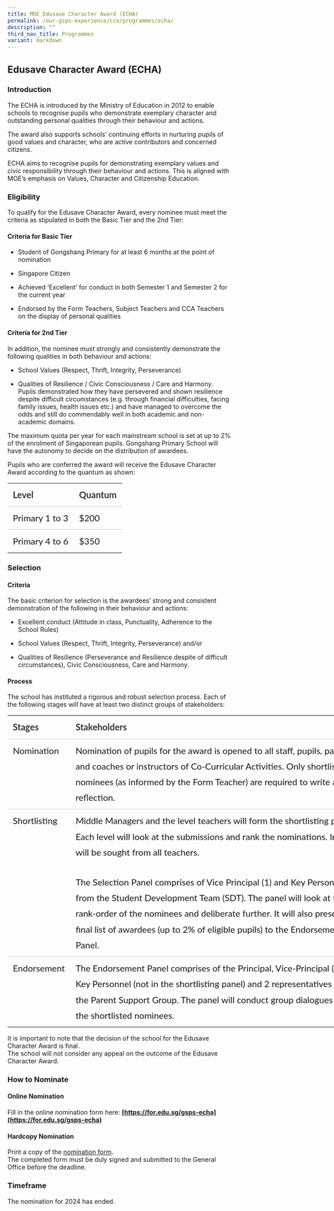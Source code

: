```yaml
---
title: MOE Edusave Character Award (ECHA)
permalink: /our-gsps-experience/cce/programmes/echa/
description: ""
third_nav_title: Programmes
variant: markdown
---
```

Edusave Character Award (ECHA)
------------------------------

### Introduction

The ECHA is introduced by the Ministry of Education in 2012 to enable schools to recognise pupils who demonstrate exemplary character and outstanding personal qualities through their behaviour and actions.

The award also supports schools’ continuing efforts in nurturing pupils of good values and character, who are active contributors and concerned citizens.

ECHA aims to recognise pupils for demonstrating exemplary values and civic responsibility through their behaviour and actions. This is aligned with MOE’s emphasis on Values, Character and Citizenship Education.

### Eligibility

To qualify for the Edusave Character Award, every nominee must meet the criteria as stipulated in both the Basic Tier and the 2nd Tier:

#### Criteria for Basic Tier

*   Student of Gongshang Primary for at least 6 months at the point of nomination
    
*   Singapore Citizen
    
*   Achieved ‘Excellent’ for conduct in both Semester 1 and Semester 2 for the current year
    
*   Endorsed by the Form Teachers, Subject Teachers and CCA Teachers on the display of personal qualities
    

#### Criteria for 2nd Tier

In addition, the nominee must strongly and consistently demonstrate the following qualities in both behaviour and actions:

*   School Values (Respect, Thrift, Integrity, Perseverance)
    
*   Qualities of Resilience / Civic Consciousness / Care and Harmony.  
    Pupils demonstrated how they have persevered and shown resilience despite difficult circumstances (e.g. through financial difficulties, facing family issues, health issues etc.) and have managed to overcome the odds and still do commendably well in both academic and non-academic domains.
    

The maximum quota per year for each mainstream school is set at up to 2% of the enrolment of Singaporean pupils. Gongshang Primary School will have the autonomy to decide on the distribution of awardees.

Pupils who are conferred the award will receive the Edusave Character Award according to the quantum as shown:

<table style="box-sizing: inherit; font-family: Lato, sans-serif; border-collapse: collapse; border-spacing: 0px; width: 802.664px;"><colgroup style="box-sizing: inherit; font-family: Lato, sans-serif;"><col style="box-sizing: inherit; font-family: Lato, sans-serif;"><col style="box-sizing: inherit; font-family: Lato, sans-serif;"></colgroup><tbody style="box-sizing: inherit; font-family: Lato, sans-serif;"><tr style="box-sizing: inherit; font-family: Lato, sans-serif;"><th style="box-sizing: inherit; font-family: Lato, sans-serif; padding: 0.5em 0.75em; text-align: left; vertical-align: top; color: rgb(50, 50, 50); border-style: solid; border-color: rgb(214, 214, 214); border-image: initial; border-width: 0px 0px 1px;" colspan="1" rowspan="1"><p style="box-sizing: inherit; font-family: Lato, sans-serif; margin: 0rem 0px; padding: 0px; font-size: 1.25rem; line-height: 2.2rem;">Level</p></th><th style="box-sizing: inherit; font-family: Lato, sans-serif; padding: 0.5em 0.75em; text-align: left; vertical-align: top; color: rgb(50, 50, 50); border-style: solid; border-color: rgb(214, 214, 214); border-image: initial; border-width: 0px 0px 1px;" colspan="1" rowspan="1"><p style="box-sizing: inherit; font-family: Lato, sans-serif; margin: 0rem 0px; padding: 0px; font-size: 1.25rem; line-height: 2.2rem;">Quantum</p></th></tr><tr style="box-sizing: inherit; font-family: Lato, sans-serif;"><td style="box-sizing: inherit; font-family: Lato, sans-serif; padding: 0.5em 0.75em; text-align: left; vertical-align: top; border-style: solid; border-color: rgb(214, 214, 214); border-image: initial; border-width: 0px 0px 1px;" colspan="1" rowspan="1"><p style="box-sizing: inherit; font-family: Lato, sans-serif; margin: 0rem 0px; padding: 0px; font-size: 1.25rem; line-height: 2.2rem;">Primary 1 to 3</p></td><td style="box-sizing: inherit; font-family: Lato, sans-serif; padding: 0.5em 0.75em; text-align: left; vertical-align: top; border-style: solid; border-color: rgb(214, 214, 214); border-image: initial; border-width: 0px 0px 1px;" colspan="1" rowspan="1"><p style="box-sizing: inherit; font-family: Lato, sans-serif; margin: 0rem 0px; padding: 0px; font-size: 1.25rem; line-height: 2.2rem;">$200</p></td></tr><tr style="box-sizing: inherit; font-family: Lato, sans-serif;"><td style="box-sizing: inherit; font-family: Lato, sans-serif; padding: 0.5em 0.75em; text-align: left; vertical-align: top; border: 0px solid rgb(214, 214, 214);" colspan="1" rowspan="1"><p style="box-sizing: inherit; font-family: Lato, sans-serif; margin: 0rem 0px; padding: 0px; font-size: 1.25rem; line-height: 2.2rem;">Primary 4 to 6</p></td><td style="box-sizing: inherit; font-family: Lato, sans-serif; padding: 0.5em 0.75em; text-align: left; vertical-align: top; border: 0px solid rgb(214, 214, 214);" colspan="1" rowspan="1"><p style="box-sizing: inherit; font-family: Lato, sans-serif; margin: 0rem 0px; padding: 0px; font-size: 1.25rem; line-height: 2.2rem;">$350</p></td></tr></tbody></table>

### Selection

#### Criteria

The basic criterion for selection is the awardees’ strong and consistent demonstration of the following in their behaviour and actions:

*   Excellent conduct (Attitude in class, Punctuality, Adherence to the School Rules)
    
*   School Values (Respect, Thrift, Integrity, Perseverance) and/or
    
*   Qualities of Resilience (Perseverance and Resilience despite of difficult circumstances), Civic Consciousness, Care and Harmony.
    

#### Process

The school has instituted a rigorous and robust selection process. Each of the following stages will have at least two distinct groups of stakeholders:

<table style="box-sizing: inherit; font-family: Lato, sans-serif; border-collapse: collapse; border-spacing: 0px; width: 802.664px;"><colgroup style="box-sizing: inherit; font-family: Lato, sans-serif;"><col style="box-sizing: inherit; font-family: Lato, sans-serif;"><col style="box-sizing: inherit; font-family: Lato, sans-serif;"></colgroup><tbody style="box-sizing: inherit; font-family: Lato, sans-serif;"><tr style="box-sizing: inherit; font-family: Lato, sans-serif;"><th style="box-sizing: inherit; font-family: Lato, sans-serif; padding: 0.5em 0.75em; text-align: left; vertical-align: top; color: rgb(50, 50, 50); border-style: solid; border-color: rgb(214, 214, 214); border-image: initial; border-width: 0px 0px 1px;" colspan="1" rowspan="1"><p style="box-sizing: inherit; font-family: Lato, sans-serif; margin: 0rem 0px; padding: 0px; font-size: 1.25rem; line-height: 2.2rem;">Stages</p></th><th style="box-sizing: inherit; font-family: Lato, sans-serif; padding: 0.5em 0.75em; text-align: left; vertical-align: top; color: rgb(50, 50, 50); border-style: solid; border-color: rgb(214, 214, 214); border-image: initial; border-width: 0px 0px 1px;" colspan="1" rowspan="1"><p style="box-sizing: inherit; font-family: Lato, sans-serif; margin: 0rem 0px; padding: 0px; font-size: 1.25rem; line-height: 2.2rem;">Stakeholders</p></th></tr><tr style="box-sizing: inherit; font-family: Lato, sans-serif;"><td style="box-sizing: inherit; font-family: Lato, sans-serif; padding: 0.5em 0.75em; text-align: left; vertical-align: top; border-style: solid; border-color: rgb(214, 214, 214); border-image: initial; border-width: 0px 0px 1px;" colspan="1" rowspan="1"><p style="box-sizing: inherit; font-family: Lato, sans-serif; margin: 0rem 0px; padding: 0px; font-size: 1.25rem; line-height: 2.2rem;">Nomination</p></td><td style="box-sizing: inherit; font-family: Lato, sans-serif; padding: 0.5em 0.75em; text-align: left; vertical-align: top; border-style: solid; border-color: rgb(214, 214, 214); border-image: initial; border-width: 0px 0px 1px;" colspan="1" rowspan="1"><p style="box-sizing: inherit; font-family: Lato, sans-serif; margin: 0rem 0px; padding: 0px; font-size: 1.25rem; line-height: 2.2rem;">Nomination of pupils for the award is opened to all staff, pupils, parents, and coaches or instructors of Co-Curricular Activities. Only shortlisted nominees (as informed by the Form Teacher) are required to write a short reflection.</p></td></tr><tr style="box-sizing: inherit; font-family: Lato, sans-serif;"><td style="box-sizing: inherit; font-family: Lato, sans-serif; padding: 0.5em 0.75em; text-align: left; vertical-align: top; border-style: solid; border-color: rgb(214, 214, 214); border-image: initial; border-width: 0px 0px 1px;" colspan="1" rowspan="1"><p style="box-sizing: inherit; font-family: Lato, sans-serif; margin: 0rem 0px; padding: 0px; font-size: 1.25rem; line-height: 2.2rem;">Shortlisting</p></td><td style="box-sizing: inherit; font-family: Lato, sans-serif; padding: 0.5em 0.75em; text-align: left; vertical-align: top; border-style: solid; border-color: rgb(214, 214, 214); border-image: initial; border-width: 0px 0px 1px;" colspan="1" rowspan="1"><p style="box-sizing: inherit; font-family: Lato, sans-serif; margin: 0rem 0px 1em; padding: 0px; font-size: 1.25rem; line-height: 2.2rem;">Middle Managers and the level teachers will form the shortlisting panel. Each level will look at the submissions and rank the nominations. Inputs will be sought from all teachers.</p><p style="box-sizing: inherit; font-family: Lato, sans-serif; margin: 2rem 0px 0rem; padding: 0px; font-size: 1.25rem; line-height: 2.2rem;">The Selection Panel comprises of Vice Principal (1) and Key Personnels from the Student Development Team (SDT). The panel will look at the rank-order of the nominees and deliberate further. It will also present the final list of awardees (up to 2% of eligible pupils) to the Endorsement Panel.</p></td></tr><tr style="box-sizing: inherit; font-family: Lato, sans-serif;"><td style="box-sizing: inherit; font-family: Lato, sans-serif; padding: 0.5em 0.75em; text-align: left; vertical-align: top; border: 0px solid rgb(214, 214, 214);" colspan="1" rowspan="1"><p style="box-sizing: inherit; font-family: Lato, sans-serif; margin: 0rem 0px; padding: 0px; font-size: 1.25rem; line-height: 2.2rem;">Endorsement</p></td><td style="box-sizing: inherit; font-family: Lato, sans-serif; padding: 0.5em 0.75em; text-align: left; vertical-align: top; border: 0px solid rgb(214, 214, 214);" colspan="1" rowspan="1"><p style="box-sizing: inherit; font-family: Lato, sans-serif; margin: 0rem 0px; padding: 0px; font-size: 1.25rem; line-height: 2.2rem;">The Endorsement Panel comprises of the Principal, Vice-Principal (2), 1 Key Personnel (not in the shortlisting panel) and 2 representatives from the Parent Support Group. The panel will conduct group dialogues with the shortlisted nominees.</p></td></tr></tbody></table>

It is important to note that the decision of the school for the Edusave Character Award is final.  
The school will not consider any appeal on the outcome of the Edusave Character Award.

### How to Nominate

#### Online Nomination

Fill in the online nomination form here:&nbsp;**[https://for.edu.sg/gsps-echa](https://for.edu.sg/gsps-echa)**

#### Hardcopy Nomination

Print a copy of the&nbsp;[nomination form](https://www.gongshangpri.moe.edu.sg/files/2024%20uploads/ECHA_2024_N2_Nomination_Form__Parents_Coaches___21jul24_.pdf).  
The completed form must be duly signed and submitted to the General Office before the deadline.

### Timeframe

The nomination for 2024 has ended.